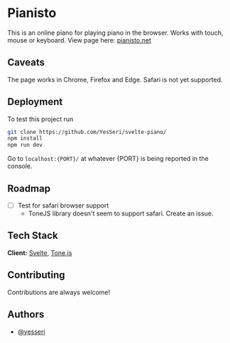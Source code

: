 # Pianisto

This is an online piano for playing piano in the browser. 
Works with touch, mouse or keyboard.
View page here: [pianisto.net](https://pianisto.net/)

## Caveats
The page works in Chrome, Firefox and Edge. Safari is not yet supported.

## Deployment

To test this project run 
```bash
git clone https://github.com/YesSeri/svelte-piano/
npm install
npm run dev
```
Go to `localhost:{PORT}/` at whatever {PORT} is being reported in the console.

## Roadmap

- [ ] Test for safari browser support
  - ToneJS library doesn't seem to support safari. Create an issue.

## Tech Stack

**Client:** [Svelte](https://svelte.dev/tutorial/basics), [Tone.js](https://tonejs.github.io/)

  
## Contributing

Contributions are always welcome!
  
## Authors

- [@yesseri](https://www.github.com/yesseri)
